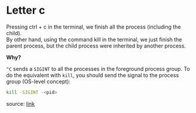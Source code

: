# Letter c

Pressing ctrl + c in the terminal, we finish all the process (including the child).  
By other hand, using the command kill in the terminal, we just finish the parent process, but the child process 
were inherited by another process. 

__Why?__  

`^C` sends a `SIGINT` to all the processes in the foreground process group. To do the equivalent with `kill`, you should 
send the signal to the process group (OS-level concept):

```bash
kill -SIGINT -<pid>
```

source: [link](https://stackoverflow.com/questions/8398845/what-is-the-difference-between-ctrl-c-and-sigint)